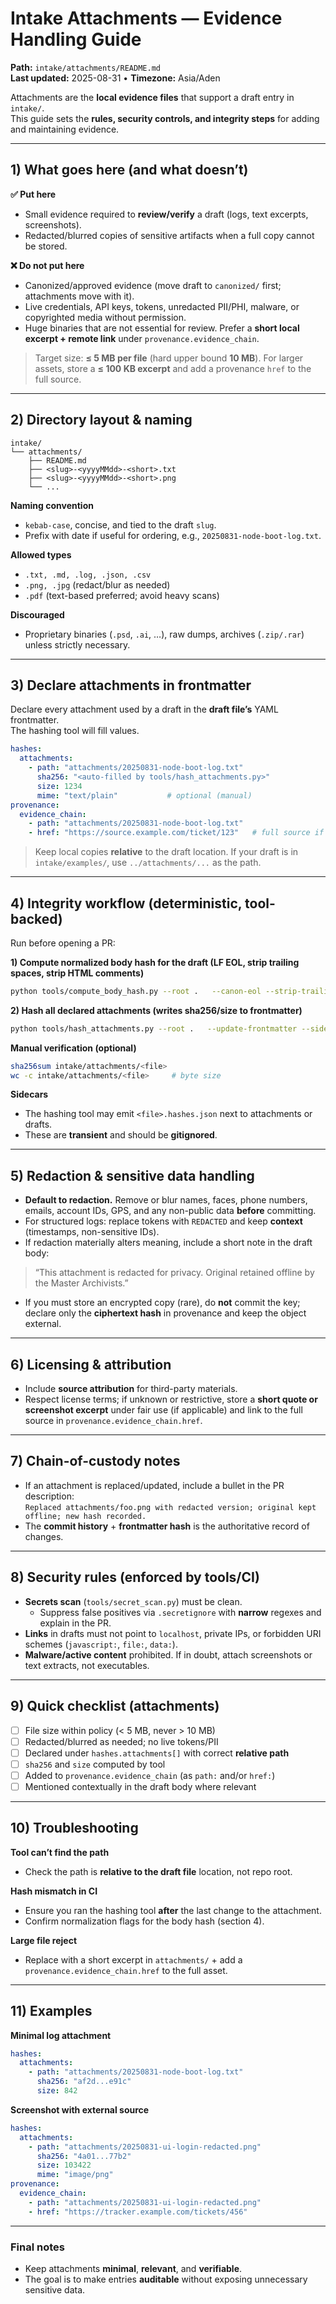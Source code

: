 # Intake Attachments — Evidence Handling Guide
**Path:** `intake/attachments/README.md`  
**Last updated:** 2025-08-31 • **Timezone:** Asia/Aden

Attachments are the **local evidence files** that support a draft entry in `intake/`.  
This guide sets the **rules, security controls, and integrity steps** for adding and maintaining evidence.

---

## 1) What goes here (and what doesn’t)

**✅ Put here**
- Small evidence required to **review/verify** a draft (logs, text excerpts, screenshots).
- Redacted/blurred copies of sensitive artifacts when a full copy cannot be stored.

**❌ Do not put here**
- Canonized/approved evidence (move draft to `canonized/` first; attachments move with it).
- Live credentials, API keys, tokens, unredacted PII/PHI, malware, or copyrighted media without permission.
- Huge binaries that are not essential for review. Prefer a **short local excerpt + remote link** under `provenance.evidence_chain`.

> Target size: **≤ 5 MB per file** (hard upper bound **10 MB**). For larger assets, store a **≤ 100 KB excerpt** and add a provenance `href` to the full source.

---

## 2) Directory layout & naming

```
intake/
└── attachments/
    ├── README.md
    ├── <slug>-<yyyyMMdd>-<short>.txt
    ├── <slug>-<yyyyMMdd>-<short>.png
    └── ...
```

**Naming convention**
- `kebab-case`, concise, and tied to the draft `slug`.
- Prefix with date if useful for ordering, e.g., `20250831-node-boot-log.txt`.

**Allowed types**
- `.txt, .md, .log, .json, .csv`
- `.png, .jpg` (redact/blur as needed)
- `.pdf` (text-based preferred; avoid heavy scans)

**Discouraged**
- Proprietary binaries (`.psd`, `.ai`, …), raw dumps, archives (`.zip/.rar`) unless strictly necessary.

---

## 3) Declare attachments in frontmatter

Declare every attachment used by a draft in the **draft file’s** YAML frontmatter.  
The hashing tool will fill values.

```yaml
hashes:
  attachments:
    - path: "attachments/20250831-node-boot-log.txt"
      sha256: "<auto-filled by tools/hash_attachments.py>"
      size: 1234
      mime: "text/plain"           # optional (manual)
provenance:
  evidence_chain:
    - path: "attachments/20250831-node-boot-log.txt"
    - href: "https://source.example.com/ticket/123"   # full source if excerpted
```

> Keep local copies **relative** to the draft location. If your draft is in `intake/examples/`, use `../attachments/...` as the path.

---

## 4) Integrity workflow (deterministic, tool-backed)

Run before opening a PR:

**1) Compute normalized body hash for the draft (LF EOL, strip trailing spaces, strip HTML comments)**
```bash
python tools/compute_body_hash.py --root .   --canon-eol --strip-trailing-space --strip-html-comments   --update-frontmatter --format text --report -
```

**2) Hash all declared attachments (writes sha256/size to frontmatter)**
```bash
python tools/hash_attachments.py --root .   --update-frontmatter --sidecar --format text --report -
```

**Manual verification (optional)**
```bash
sha256sum intake/attachments/<file>
wc -c intake/attachments/<file>     # byte size
```

**Sidecars**
- The hashing tool may emit `<file>.hashes.json` next to attachments or drafts.  
- These are **transient** and should be **gitignored**.

---

## 5) Redaction & sensitive data handling

- **Default to redaction.** Remove or blur names, faces, phone numbers, emails, account IDs, GPS, and any non-public data **before** committing.
- For structured logs: replace tokens with `REDACTED` and keep **context** (timestamps, non-sensitive IDs).
- If redaction materially alters meaning, include a short note in the draft body:

> “This attachment is redacted for privacy. Original retained offline by the Master Archivists.”

- If you must store an encrypted copy (rare), do **not** commit the key; declare only the **ciphertext hash** in provenance and keep the object external.

---

## 6) Licensing & attribution

- Include **source attribution** for third-party materials.  
- Respect license terms; if unknown or restrictive, store a **short quote or screenshot excerpt** under fair use (if applicable) and link to the full source in `provenance.evidence_chain.href`.

---

## 7) Chain-of-custody notes

- If an attachment is replaced/updated, include a bullet in the PR description:  
  `Replaced attachments/foo.png with redacted version; original kept offline; new hash recorded.`
- The **commit history** + **frontmatter hash** is the authoritative record of changes.

---

## 8) Security rules (enforced by tools/CI)

- **Secrets scan** (`tools/secret_scan.py`) must be clean.  
  - Suppress false positives via `.secretignore` with **narrow** regexes and explain in the PR.
- **Links** in drafts must not point to `localhost`, private IPs, or forbidden URI schemes (`javascript:`, `file:`, `data:`).  
- **Malware/active content** prohibited. If in doubt, attach screenshots or text extracts, not executables.

---

## 9) Quick checklist (attachments)

- [ ] File size within policy (< 5 MB, never > 10 MB)  
- [ ] Redacted/blurred as needed; no live tokens/PII  
- [ ] Declared under `hashes.attachments[]` with correct **relative path**  
- [ ] `sha256` and `size` computed by tool  
- [ ] Added to `provenance.evidence_chain` (as `path:` and/or `href:`)  
- [ ] Mentioned contextually in the draft body where relevant

---

## 10) Troubleshooting

**Tool can’t find the path**  
- Check the path is **relative to the draft file** location, not repo root.

**Hash mismatch in CI**  
- Ensure you ran the hashing tool **after** the last change to the attachment.  
- Confirm normalization flags for the body hash (section 4).

**Large file reject**  
- Replace with a short excerpt in `attachments/` + add a `provenance.evidence_chain.href` to the full asset.

---

## 11) Examples

**Minimal log attachment**
```yaml
hashes:
  attachments:
    - path: "attachments/20250831-node-boot-log.txt"
      sha256: "af2d...e91c"
      size: 842
```

**Screenshot with external source**
```yaml
hashes:
  attachments:
    - path: "attachments/20250831-ui-login-redacted.png"
      sha256: "4a01...77b2"
      size: 103422
      mime: "image/png"
provenance:
  evidence_chain:
    - path: "attachments/20250831-ui-login-redacted.png"
    - href: "https://tracker.example.com/tickets/456"
```

---

### Final notes
- Keep attachments **minimal**, **relevant**, and **verifiable**.  
- The goal is to make entries **auditable** without exposing unnecessary sensitive data.
